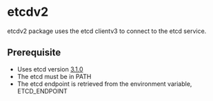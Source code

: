# etcdv2
etcdv2 package uses the etcd clientv3 to connect to the etcd service.

## Prerequisite
- Uses etcd version [3.1.0](https://github.com/coreos/etcd/releases/tag/v3.1.0)
- The etcd must be in PATH
- The etcd endpoint is retrieved from the environment variable, ETCD_ENDPOINT
